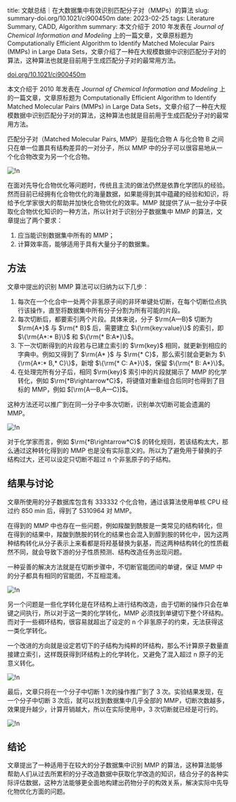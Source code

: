title: 文献总结｜在大数据集中有效识别匹配分子对（MMPs）的算法
slug: summary-doi.org/10.1021/ci900450m
date: 2023-02-25
tags: Literature Summary, CADD, Algorithm
summary: 本文介绍于 2010 年发表在 *Journal of Chemical Information and Modeling* 上的一篇文章，文章原标题为 Computationally Efficient Algorithm to Identify Matched Molecular Pairs (MMPs) in Large Data Sets，文章介绍了一种在大规模数据中识别匹配分子对的算法，这种算法也就是目前用于生成匹配分子对的最常用方法。

<i class="fa fa-external-link"></i> [doi.org/10.1021/ci900450m](https://doi.org/10.1021/ci900450m)

本文介绍于 2010 年发表在 *Journal of Chemical Information and Modeling* 上的一篇文章，文章原标题为 Computationally Efficient Algorithm to Identify Matched Molecular Pairs (MMPs) in Large Data Sets，文章介绍了一种在大规模数据中识别匹配分子对的算法，这种算法也就是目前用于生成匹配分子对的最常用方法。

匹配分子对（Matched Molecular Pairs, MMP）是指化合物 A 与化合物 B 之间只在单一位置具有结构差异的一对分子，所以 MMP 中的分子可以很容易地从一个化合物改变为另一个化合物。

![!n](https://storage.live.com/items/4D18B16B8E0B1EDB!8602?authkey=ALYpzW-ZQ_VBXTU)

在面对先导化合物优化等问题时，传统且主流的做法仍然是依靠化学团队的经验。然而目前已经拥有化合物优化的海量数据，如果能得到其中蕴藏的经验和知识，将给予化学家很大的帮助并加快化合物优化的效率。MMP 就提供了从一批分子中获取化合物优化知识的一种方法，所以针对于识别分子数据集中 MMP 的算法，文章提出了两个要求：

1. 应当能识别数据集中所有的 MMP；
2. 计算效率高，能够适用于具有大量分子的数据集。

## 方法

文章中提出的识别 MMP 算法可以归纳为以下几步：

1. 每次在一个化合中一处两个非氢原子间的非环单键处切断，在每个切断位点执行该操作，直至将数据集中所有分子分割为所有可能的片段。
2. 每次切断后，都要索引两个片段。具体来说，分子 $\rm{A—B}$ 切断为 $\rm{A*}$ 与 $\rm{* B}$ 后，需要建立 $\{\rm{key:value}\}$ 的索引，即 $\{\rm{A*:* B}\}$ 和 $\{\rm{* B:A*}\}$。
3. 下一次切断得到的片段若与已建立索引的 $\rm{key}$ 相同，就更新到相应的字典中。例如又得到了 $\rm{A* }$ 与 $\rm{* C}$，那么索引就会更新为 $\{\rm{A*:* B,* C}\}$，新增 $\{\rm{* C: A*}\}$，保留 $\{\rm{* B: A*}\}$。
4. 在处理完所有分子后，相同 $\rm{key}$ 索引中的片段就揭示了 MMP 的化学转化，例如 $\rm{*B\rightarrow*C}$，将键值对重新组合后同时也得到了目标的 MMP，例如 $[\rm{A—B,A—C}]$。

这种方法还可以推广到在同一分子中多次切断，识别单次切断可能会遗漏的 MMP。

![!n](https://storage.live.com/items/4D18B16B8E0B1EDB!8603?authkey=ALYpzW-ZQ_VBXTU)

对于化学家而言，例如 $\rm{*B\rightarrow*C}$ 的转化规则，若该结构太大，那么通过这种转化得到的 MMP 也是没有实际意义的。所以为了避免用于替换的子结构过大，还可以设定只切断不超过 n 个非氢原子的子结构。

## 结果与讨论

文章所使用的分子数据库包含有 333332 个化合物，通过该算法使用单核 CPU 经过约 850 min 后，得到了 5310964 对 MMP。

在得到的 MMP 中也存在一些问题，例如羧酸到酰胺是一类常见的结构转化，但在得到的结果中，羧酸到酰胺的转化的结果也会混入到醇到胺的转化中，因为这两种结构转化从分子表示上来看都是将羟基替换为氨基，而这两种结构转化的性质截然不同，就会导致下游的分子性质预测、结构改造任务出现问题。

一种妥善的解决方法就是在切断步骤中，不切断官能团间的单键，保证 MMP 中的分子都具有相同的官能团，不互相混淆。

![!n](https://storage.live.com/items/4D18B16B8E0B1EDB!8604?authkey=ALYpzW-ZQ_VBXTU)

另一个问题是一些化学转化是在环结构上进行结构改造，由于切断的操作只会在单键之间执行，所以对于这一类的化学转化，MMP 必须找到单键切下整个环结构。而对于一些稠环结构，很容易就超出了设定的 n 个非氢原子的约束，无法获得这一类化学转化。

一个改进的方向就是设定若切下的子结构为纯粹的环结构，那么不计算原子数量直接建立索引，这样既获得到环结构上的化学转化，又避免了混入超过 n 原子的无意义转化。

![!n](https://storage.live.com/items/4D18B16B8E0B1EDB!8605?authkey=ALYpzW-ZQ_VBXTU)

最后，文章只将在一个分子中切断 1 次的操作推广到了 3 次。实验结果发现，在一个分子中切断 3 次后，就可以找到数据集中几乎全部的 MMP，切断次数越多，效果提升越少，计算开销越大，所以在实际使用中，3 次切断就已经是可行的。

![!n](https://storage.live.com/items/4D18B16B8E0B1EDB!8606?authkey=ALYpzW-ZQ_VBXTU)

## 结论

文章提出了一种适用于在较大的分子数据集中识别 MMP 的算法，这种算法能够帮助人们从过去所累积的分子改造数据中获取化学改造的知识，结合分子的各种实际评估数据，这种方法能够更全面地构建出药物分子的构效关系，解决实际中先导化物优化方面的问题。